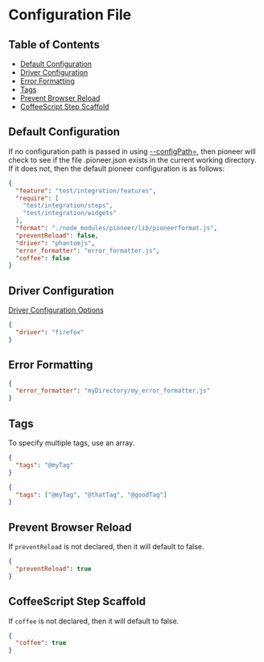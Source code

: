 Configuration File
==================

## Table of Contents
* [Default Configuration](#default-configuratoin)
* [Driver Configuration](#driver-configuration)
* [Error Formatting](#error-formatting)
* [Tags](#tags)
* [Prevent Browser Reload](#prevent-browser-reload)
* [CoffeeScript Step Scaffold](#coffeescript-step-scaffold)

## Default Configuration
If no configuration path is passed in using [--configPath=](docs/command_line.md#configuration-file-path), then pioneer will check to see if the file .pioneer.json exists in the current working directory. If it does not, then the default pioneer configuration is as follows:

```json
{
  "feature": "test/integration/features",
  "require": [
    "test/integration/steps",
    "test/integration/widgets"
  ],
  "format": "./node_modules/pioneer/lib/pioneerformat.js",
  "preventReload": false,
  "driver": "phantomjs",
  "error_formatter": "error_formatter.js",
  "coffee": false
}
```

## Driver Configuration

[Driver Configuration Options](docs/command_line.md#driver-configuration)

```json
{
  "driver": "firefox"
}
```

## Error Formatting

```json
{
  "error_formatter": "myDirectory/my_error_formatter.js"
}
```

## Tags
To specify multiple tags, use an array.

```json
{
  "tags": "@myTag"
}
```
```json
{
  "tags": ["@myTag", "@thatTag", "@goodTag"]
}
```

## Prevent Browser Reload

If `preventReload` is not declared, then it will default to false.

```json
{
  "preventReload": true
}
```

## CoffeeScript Step Scaffold

If `coffee` is not declared, then it will default to false.

```json
{
  "coffee": true
}
```
